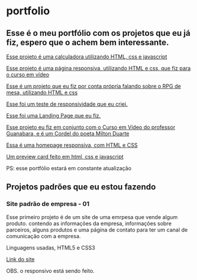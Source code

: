 # portfolio
 
<h2>Esse é o meu portfólio com os projetos que eu já fiz, espero que o achem bem interessante.</h2>

<a href="https://joao-paulo-moreira.github.io/portfolio/calculadora/" target="_blank">Esse projeto é uma calculadora utilizando HTML, css e javascript</a>

<a href="https://joao-paulo-moreira.github.io/portfolio/projeto-android/android" target="_blank">Esse projeto é uma página responsiva, utilizando HTML e css, que fiz para o curso em vídeo</a>

<a href="https://joao-paulo-moreira.github.io/portfolio/RPG-o-que-e/" target="_blank">Esse é um projeto que eu fiz por conta própria falando sobre o RPG de mesa, utilizando HTML e css</a>

<a href="https://joao-paulo-moreira.github.io/portfolio/teste-responsivo/" target="_blank">Esse foi um teste de responsividade que eu criei.</a>

<a href="https://joao-paulo-moreira.github.io/portfolio/projeto-landing/" target="_blank">Esse foi uma Landing Page que eu fiz.</a>

<a href="https://joao-paulo-moreira.github.io/portfolio/projeto-cordel/" target="_blank">Esse projeto eu fiz em conjunto com o Curso em Vídeo do professor Guanabara, e é um Cordel do poeta Milton Duarte<a>

<a href="https://joao-paulo-moreira.github.io/portfolio/meu-site/" target="_blank"> Essa é uma homepage responsiva, com HTML e CSS</a>

<a href="https://joao-paulo-moreira.github.io/portfolio/product-preview-card-component-main/" target="_blank">Um preview card feito em html, css e javascript</a>

PS: esse portfólio estará em constante atualização

<h2>Projetos padrões que eu estou fazendo</h2>

<h3>Site padrão de empresa - 01</h3>
<p>Esse primeiro projeto é de um site de uma emrpesa que vende algum produto. contendo as informações da empresa, informações sobre parceiros, alguns produtos e uma página de contato para ter um canal de comunicação com a empresa. </p>
<p>Linguagens usadas, HTML5 e CSS3</p>

<a href="https://joao-paulo-moreira.github.io/portfolio/padrao-01/">Link do site</a>

<p>OBS. o responsivo está sendo feito.</p>